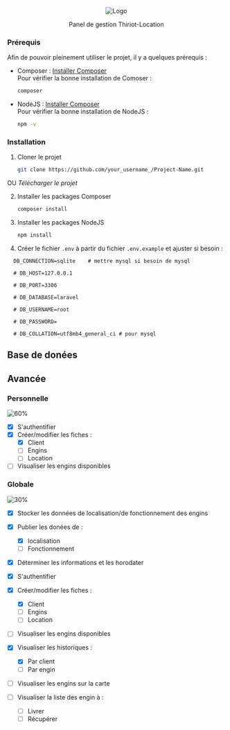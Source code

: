 <a name="readme-top"></a>
<br />
<div align="center">
    <img src="https://thiriot-locations.com/charte/logo.png" alt="Logo">

  <p align="center">
    Panel de gestion Thiriot-Location
  </p>
</div>

### Prérequis

Afin de pouvoir pleinement utiliser le projet, il y a quelques prérequis : 
* Composer : [Installer Composer](https://getcomposer.org/) <br/>
Pour vérifier la bonne installation de Comoser : 
  ```sh
  composer
  ```
* NodeJS : [Installer Composer](https://nodejs.org/en/download) <br/>
Pour vérifier la bonne installation de NodeJS : 
  ```sh
  npm -v
  ```

### Installation

1. Cloner le projet
   ```sh
   git clone https://github.com/your_username_/Project-Name.git
   ```
OU
  *Télécharger le projet*

2. Installer les packages Composer
   ```sh
   composer install
   ```
3. Installer les packages NodeJS
   ```sh
   npm install
   ```
4. Créer le fichier ```.env``` à partir du fichier ```.env.example``` et ajuster si besoin :
```env
  DB_CONNECTION=sqlite    # mettre mysql si besoin de mysql 
  
  # DB_HOST=127.0.0.1
  
  # DB_PORT=3306
  
  # DB_DATABASE=laravel
  
  # DB_USERNAME=root
  
  # DB_PASSWORD=
  
  # DB_COLLATION=utf8mb4_general_ci # pour mysql
```
## Base de donées

## Avancée

### Personnelle

![60%](https://progress-bar.dev/60)

- [x] S'authentifier
- [x] Créer/modifier les fiches : 
    - [x] Client
    - [ ] Engins
    - [ ] Location
- [ ] Visualiser les engins disponibles

### Globale
![30%](https://progress-bar.dev/30)

- [x] Stocker les données de localisation/de fonctionnement des engins
- [x] Publier les donées de : 
    - [x] localisation
    - [ ] Fonctionnement
- [x] Déterminer les informations et les horodater

- [x] S'authentifier
- [x] Créer/modifier les fiches : 
    - [x] Client
    - [ ] Engins
    - [ ] Location
- [ ] Visualiser les engins disponibles

- [x] Visualiser les historiques :
  - [x] Par client
  - [ ] Par engin
- [ ] Visualiser les engins sur la carte

- [ ] Visualiser la liste des engin à :
  - [ ] Livrer
  - [ ] Récupérer